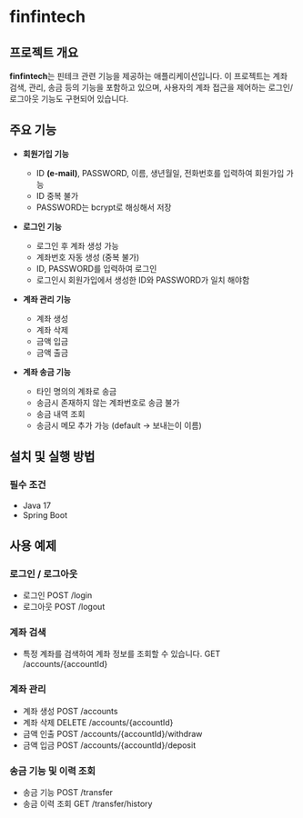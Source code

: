 # finfintech

## 프로젝트 개요
**finfintech**는 핀테크 관련 기능을 제공하는 애플리케이션입니다. 
이 프로젝트는 계좌 검색, 관리, 송금 등의 기능을 포함하고 있으며, 사용자의 계좌 접근을 제어하는 로그인/로그아웃 기능도 구현되어 있습니다.

## 주요 기능

+ **회원가입 기능**
  + ID **(e-mail)**, PASSWORD, 이름, 생년월일, 전화번호를 입력하여 회원가입 가능
  + ID 중복 불가
  + PASSWORD는 bcrypt로 해싱해서 저장
    
+ **로그인 기능**
  + 로그인 후 계좌 생성 가능
  + 계좌번호 자동 생성 (중복 불가)
  + ID, PASSWORD를 입력하여 로그인
  + 로그인시 회원가입에서 생성한 ID와 PASSWORD가 일치 해야함

+ **계좌 관리 기능**
  + 계좌 생성
  + 계좌 삭제
  + 금액 입금
  + 금액 출금
 
+ **계좌 송금 기능**
  + 타인 명의의 계좌로 송금
  + 송금시 존재하지 않는 계좌번호로 송금 불가
  + 송금 내역 조회
  + 송금시 메모 추가 가능 (default -> 보내는이 이름)
    

## 설치 및 실행 방법
### 필수 조건
+ Java 17
+ Spring Boot


## 사용 예제

### 로그인 / 로그아웃
+ 로그인
    POST /login
+ 로그아웃
    POST /logout

### 계좌 검색
+ 특정 계좌를 검색하여 계좌 정보를 조회할 수 있습니다.
    GET /accounts/{accountId}

### 계좌 관리
+ 계좌 생성
    POST /accounts
+ 계좌 삭제
    DELETE /accounts/{accountId}
+ 금액 인출
    POST /accounts/{accountId}/withdraw
+ 금액 입금
    POST /accounts/{accountId}/deposit

### 송금 기능 및 이력 조회
+ 송금 기능
    POST /transfer
+ 송금 이력 조회
    GET /transfer/history

